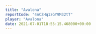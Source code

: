 ```yaml
---
title: "Avalona"
reportCode: "4nCZHq1zGY9M32tT"
player: "Avalona"
date: 2021-07-01T18:55:15.468000+00:00
---
```

